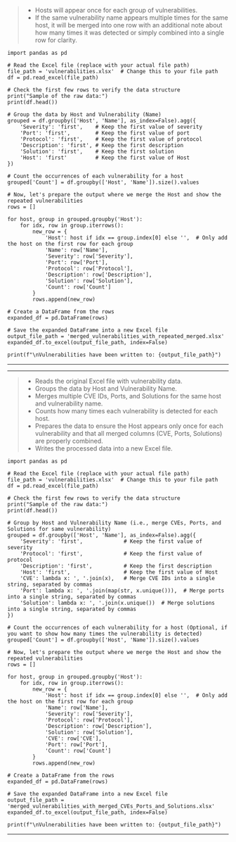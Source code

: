 > * Hosts will appear once for each group of vulnerabilities.
> * If the same vulnerability name appears multiple times for the same host, it will be merged into one row with an additional note about how many times it was detected or simply combined into a single row for clarity.


```
import pandas as pd

# Read the Excel file (replace with your actual file path)
file_path = 'vulnerabilities.xlsx'  # Change this to your file path
df = pd.read_excel(file_path)

# Check the first few rows to verify the data structure
print("Sample of the raw data:")
print(df.head())

# Group the data by Host and Vulnerability (Name)
grouped = df.groupby(['Host', 'Name'], as_index=False).agg({
    'Severity': 'first',    # Keep the first value of severity
    'Port': 'first',        # Keep the first value of port
    'Protocol': 'first',    # Keep the first value of protocol
    'Description': 'first', # Keep the first description
    'Solution': 'first',    # Keep the first solution
    'Host': 'first'         # Keep the first value of Host
})

# Count the occurrences of each vulnerability for a host
grouped['Count'] = df.groupby(['Host', 'Name']).size().values

# Now, let's prepare the output where we merge the Host and show the repeated vulnerabilities
rows = []

for host, group in grouped.groupby('Host'):
    for idx, row in group.iterrows():
        new_row = {
            'Host': host if idx == group.index[0] else '',  # Only add the host on the first row for each group
            'Name': row['Name'],
            'Severity': row['Severity'],
            'Port': row['Port'],
            'Protocol': row['Protocol'],
            'Description': row['Description'],
            'Solution': row['Solution'],
            'Count': row['Count']
        }
        rows.append(new_row)

# Create a DataFrame from the rows
expanded_df = pd.DataFrame(rows)

# Save the expanded DataFrame into a new Excel file
output_file_path = 'merged_vulnerabilities_with_repeated_merged.xlsx'
expanded_df.to_excel(output_file_path, index=False)

print(f"\nVulnerabilities have been written to: {output_file_path}")

```
---
---

> * Reads the original Excel file with vulnerability data.
> * Groups the data by Host and Vulnerability Name.
> * Merges multiple CVE IDs, Ports, and Solutions for the same host and vulnerability name.
> * Counts how many times each vulnerability is detected for each host.
> * Prepares the data to ensure the Host appears only once for each vulnerability and that all merged columns (CVE, Ports, Solutions) are properly combined.
> * Writes the processed data into a new Excel file.

```
import pandas as pd

# Read the Excel file (replace with your actual file path)
file_path = 'vulnerabilities.xlsx'  # Change this to your file path
df = pd.read_excel(file_path)

# Check the first few rows to verify the data structure
print("Sample of the raw data:")
print(df.head())

# Group by Host and Vulnerability Name (i.e., merge CVEs, Ports, and Solutions for same vulnerability)
grouped = df.groupby(['Host', 'Name'], as_index=False).agg({
    'Severity': 'first',             # Keep the first value of severity
    'Protocol': 'first',             # Keep the first value of protocol
    'Description': 'first',          # Keep the first description
    'Host': 'first',                 # Keep the first value of Host
    'CVE': lambda x: ', '.join(x),   # Merge CVE IDs into a single string, separated by commas
    'Port': lambda x: ', '.join(map(str, x.unique())),  # Merge ports into a single string, separated by commas
    'Solution': lambda x: ', '.join(x.unique())  # Merge solutions into a single string, separated by commas
})

# Count the occurrences of each vulnerability for a host (Optional, if you want to show how many times the vulnerability is detected)
grouped['Count'] = df.groupby(['Host', 'Name']).size().values

# Now, let's prepare the output where we merge the Host and show the repeated vulnerabilities
rows = []

for host, group in grouped.groupby('Host'):
    for idx, row in group.iterrows():
        new_row = {
            'Host': host if idx == group.index[0] else '',  # Only add the host on the first row for each group
            'Name': row['Name'],
            'Severity': row['Severity'],
            'Protocol': row['Protocol'],
            'Description': row['Description'],
            'Solution': row['Solution'],
            'CVE': row['CVE'],
            'Port': row['Port'],
            'Count': row['Count']
        }
        rows.append(new_row)

# Create a DataFrame from the rows
expanded_df = pd.DataFrame(rows)

# Save the expanded DataFrame into a new Excel file
output_file_path = 'merged_vulnerabilities_with_merged_CVEs_Ports_and_Solutions.xlsx'
expanded_df.to_excel(output_file_path, index=False)

print(f"\nVulnerabilities have been written to: {output_file_path}")

```
---